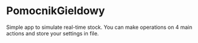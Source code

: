 # PomocnikGieldowy
Simple app to simulate real-time stock. You can make operations on 4 main actions 
and store your settings in file. 
